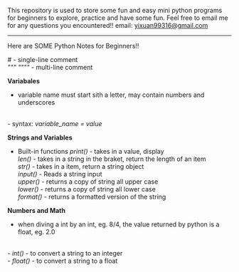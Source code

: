 This repository is used to store some fun and easy mini python programs for beginners to explore, practice and have some fun.
Feel free to email me for any questions you encountered!!
email: yixuan99316@gmail.com

**************************************************************************************************************


Here are SOME Python Notes for Beginners!!

<em>#</em> - single-line comment
<br/>
<em>""" """"</em> - multi-line comment

<strong>Variabales</strong>
 - variable name must start sith a letter, may contain numbers and underscores
 <br/>
 - syntax: <em>variable_name = value</em>

<strong>Strings and Variables</strong>
 - Built-in functions
      <em>print()</em> - takes in a value, display
      <br/>
      <em>len()</em> - takes in a string in the braket, return the length of an item
      <br/>
      <em>str()</em> - takes in a item, return a string object
      <br/>
      <em>input()</em> - Reads a string input
      <br/>
      <em>upper()</em> - returns a copy of string all upper case
      <br/>
      <em>lower()</em> - returns a copy of string all lower case
      <br/>
      <em>format()</em> - returns a formatted version of the string
      <br/>
      
<strong>Numbers and Math</strong>
 - when diving a int by an int, eg. 8/4, the value returned by python is a float, eg. 2.0
 <br/>
 - <em>int()</em> - to convert a string to an integer
 <br/>
 - <em>float()</em> - to convert a string to a float
